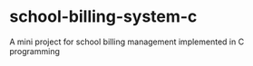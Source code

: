 # school-billing-system-c
A mini project for school billing management implemented in C programming
